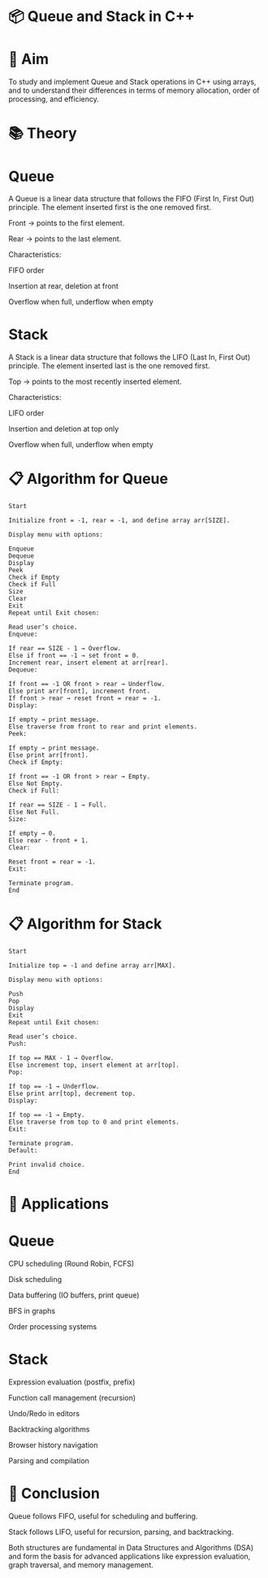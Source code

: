 # 📦 Queue and Stack in C++
# 🎯 Aim
To study and implement Queue and Stack operations in C++ using arrays, and to understand their differences in terms of memory allocation, order of processing, and efficiency.

# 📚 Theory
# Queue

A Queue is a linear data structure that follows the FIFO (First In, First Out) principle. The element inserted first is the one removed first.

Front → points to the first element.

Rear → points to the last element.

Characteristics:

FIFO order

Insertion at rear, deletion at front

Overflow when full, underflow when empty

# Stack
A Stack is a linear data structure that follows the LIFO (Last In, First Out) principle. The element inserted last is the one removed first.

Top → points to the most recently inserted element.

Characteristics:

LIFO order

Insertion and deletion at top only

Overflow when full, underflow when empty

# 📋 Algorithm for Queue
    Start
    
    Initialize front = -1, rear = -1, and define array arr[SIZE].
    
    Display menu with options:
    
    Enqueue
    Dequeue
    Display
    Peek
    Check if Empty
    Check if Full
    Size
    Clear
    Exit
    Repeat until Exit chosen:
    
    Read user’s choice.
    Enqueue:
    
    If rear == SIZE - 1 → Overflow.
    Else if front == -1 → set front = 0.
    Increment rear, insert element at arr[rear].
    Dequeue:
    
    If front == -1 OR front > rear → Underflow.
    Else print arr[front], increment front.
    If front > rear → reset front = rear = -1.
    Display:
    
    If empty → print message.
    Else traverse from front to rear and print elements.
    Peek:
    
    If empty → print message.
    Else print arr[front].
    Check if Empty:
    
    If front == -1 OR front > rear → Empty.
    Else Not Empty.
    Check if Full:
    
    If rear == SIZE - 1 → Full.
    Else Not Full.
    Size:
    
    If empty → 0.
    Else rear - front + 1.
    Clear:
    
    Reset front = rear = -1.
    Exit:
    
    Terminate program.
    End

# 📋 Algorithm for Stack
    Start
    
    Initialize top = -1 and define array arr[MAX].
    
    Display menu with options:
    
    Push
    Pop
    Display
    Exit
    Repeat until Exit chosen:
    
    Read user’s choice.
    Push:
    
    If top == MAX - 1 → Overflow.
    Else increment top, insert element at arr[top].
    Pop:
    
    If top == -1 → Underflow.
    Else print arr[top], decrement top.
    Display:
    
    If top == -1 → Empty.
    Else traverse from top to 0 and print elements.
    Exit:
    
    Terminate program.
    Default:
    
    Print invalid choice.
    End

# 🚀 Applications
# Queue
CPU scheduling (Round Robin, FCFS)

Disk scheduling

Data buffering (IO buffers, print queue)

BFS in graphs

Order processing systems
# Stack
Expression evaluation (postfix, prefix)

Function call management (recursion)

Undo/Redo in editors

Backtracking algorithms

Browser history navigation

Parsing and compilation

# 🧠 Conclusion
Queue follows FIFO, useful for scheduling and buffering.

Stack follows LIFO, useful for recursion, parsing, and backtracking.

Both structures are fundamental in Data Structures and Algorithms (DSA) and form the basis for advanced applications like expression evaluation, graph traversal, and memory management.
